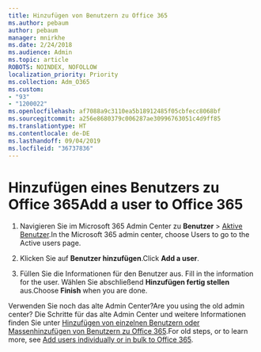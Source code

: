 ```yaml
---
title: Hinzufügen von Benutzern zu Office 365
ms.author: pebaum
author: pebaum
manager: mnirkhe
ms.date: 2/24/2018
ms.audience: Admin
ms.topic: article
ROBOTS: NOINDEX, NOFOLLOW
localization_priority: Priority
ms.collection: Adm_O365
ms.custom:
- "93"
- "1200022"
ms.openlocfilehash: af7088a9c3110ea5b18912485f05cbfecc8068bf
ms.sourcegitcommit: a256e8680379c006287ae30996763051c4d9ff85
ms.translationtype: HT
ms.contentlocale: de-DE
ms.lasthandoff: 09/04/2019
ms.locfileid: "36737836"
---
```

# <a name="add-a-user-to-office-365"></a><span data-ttu-id="2f8cb-102">Hinzufügen eines Benutzers zu Office 365</span><span class="sxs-lookup"><span data-stu-id="2f8cb-102">Add a user to Office 365</span></span>

1. <span data-ttu-id="2f8cb-103">Navigieren Sie im Microsoft 365 Admin Center zu **Benutzer** >  [Aktive Benutzer](https://admin.microsoft.com/Adminportal/Home?source=applauncher#/users).</span><span class="sxs-lookup"><span data-stu-id="2f8cb-103">In the Microsoft 365 admin center, choose Users to go to the Active users page.</span></span>

2. <span data-ttu-id="2f8cb-104">Klicken Sie auf **Benutzer hinzufügen**.</span><span class="sxs-lookup"><span data-stu-id="2f8cb-104">Click **Add a user**.</span></span>

3. <span data-ttu-id="2f8cb-105">Füllen Sie die Informationen für den Benutzer aus. </span><span class="sxs-lookup"><span data-stu-id="2f8cb-105">Fill in the information for the user.</span></span> <span data-ttu-id="2f8cb-106">Wählen Sie abschließend **Hinzufügen fertig stellen** aus.</span><span class="sxs-lookup"><span data-stu-id="2f8cb-106">Choose **Finish** when you are done.</span></span>

<span data-ttu-id="2f8cb-107">Verwenden Sie noch das alte Admin Center?</span><span class="sxs-lookup"><span data-stu-id="2f8cb-107">Are you using the old admin center?</span></span> <span data-ttu-id="2f8cb-108">Die Schritte für das alte Admin Center und weitere Informationen finden Sie unter [Hinzufügen von einzelnen Benutzern oder Massenhinzufügen von Benutzern zu Office 365](https://docs.microsoft.com/office365/admin/add-users/add-users).</span><span class="sxs-lookup"><span data-stu-id="2f8cb-108">For old steps, or to learn more, see [ Add users individually or in bulk to Office 365](https://docs.microsoft.com/office365/admin/add-users/add-users).</span></span>
  